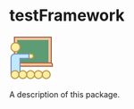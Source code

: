 # testFramework

![demo framework](https://github.com/AniRut907/testFramework/blob/main/testFramework/Assets.xcassets/demo%20icon.imageset/icons8-classroom-80.png)


A description of this package.
